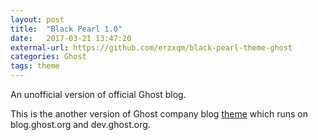 ```yaml
---
layout: post
title:  "Black Pearl 1.0"
date:   2017-03-21 13:47:20
external-url: https://github.com/erzxqm/black-pearl-theme-ghost
categories: Ghost
tags: theme
---
```


An unofficial version of official Ghost blog.

This is the another version of Ghost company blog [theme](https://github.com/TryGhost/Blog) which runs on blog.ghost.org and dev.ghost.org.
